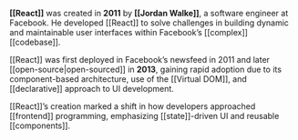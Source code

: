 **[[React]]** was created in **2011** by **[[Jordan Walke]]**, a software engineer at Facebook. He developed [[React]] to solve challenges in building dynamic and maintainable user interfaces within Facebook’s [[complex]] [[codebase]].

[[React]] was first deployed in Facebook’s newsfeed in 2011 and later [[open-source|open-sourced]] in **2013**, gaining rapid adoption due to its component-based architecture, use of the [[Virtual DOM]], and [[declarative]] approach to UI development.

[[React]]’s creation marked a shift in how developers approached [[frontend]] programming, emphasizing [[state]]-driven UI and reusable [[components]].